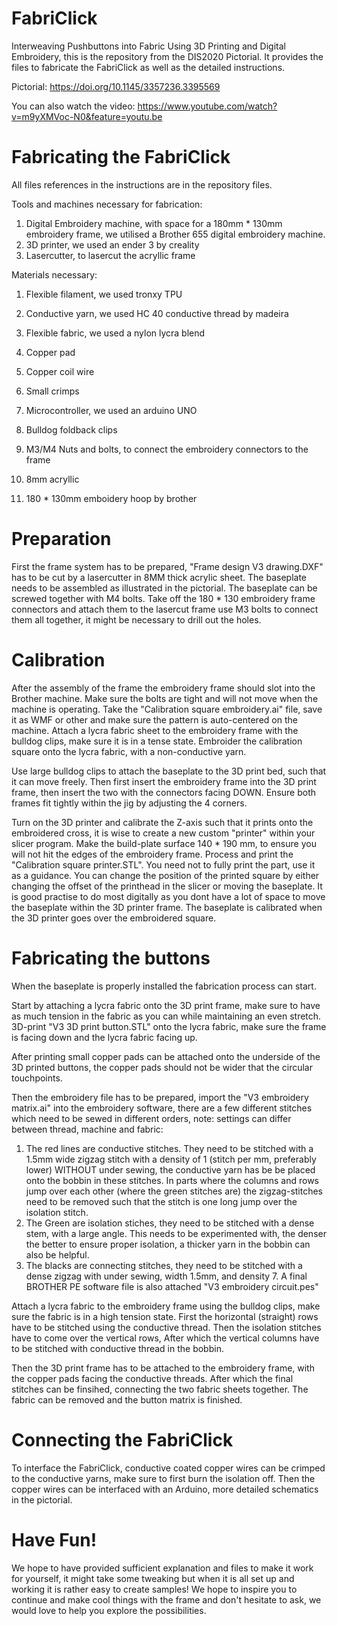 # FabriClick
Interweaving Pushbuttons into Fabric Using 3D Printing and Digital Embroidery, this is the repository from the DIS2020 Pictorial. It provides the files to fabricate the FabriClick as well as the detailed instructions. 

Pictorial: https://doi.org/10.1145/3357236.3395569

You can also watch the video: https://www.youtube.com/watch?v=m9yXMVoc-N0&feature=youtu.be

# Fabricating the FabriClick
All files references in the instructions are in the repository files. 

Tools and machines necessary for fabrication:
 1. Digital Embroidery machine, with space for a 180mm * 130mm embroidery frame, we utilised a Brother 655 digital embroidery machine.
 2. 3D printer, we used an ender 3 by creality
 3. Lasercutter, to lasercut the acryllic frame
 
Materials necessary:
 1. Flexible filament, we used tronxy TPU
 2. Conductive yarn, we used HC 40 conductive thread by madeira
 3. Flexible fabric, we used a nylon lycra blend
 4. Copper pad
 5. Copper coil wire
 6. Small crimps
 7. Microcontroller, we used an arduino UNO
 8. Bulldog foldback clips
 
 9. M3/M4 Nuts and bolts, to connect the embroidery connectors to the frame
 10. 8mm acryllic
 11. 180 * 130mm emboidery hoop by brother
 
# Preparation
First the frame system has to be prepared, "Frame design V3 drawing.DXF" has to be cut by a lasercutter in 8MM thick acrylic sheet. The baseplate needs to be assembled as illustrated in the pictorial. The baseplate can be screwed together with M4 bolts. Take off the 180 * 130 embroidery frame connectors and attach them to the lasercut frame use M3 bolts to connect them all together, it might be necessary to drill out the holes. 

# Calibration
After the assembly of the frame the embroidery frame should slot into the Brother machine. Make sure the bolts are tight and will not move when the machine is operating.
Take the "Calibration square embroidery.ai" file, save it as WMF or other and make sure the pattern is auto-centered on the machine. 
Attach a lycra fabric sheet to the embroidery frame with the bulldog clips, make sure it is in a tense state.
Embroider the calibration square onto the lycra fabric, with a non-conductive yarn.

Use large bulldog clips to attach the baseplate to the 3D print bed, such that it can move freely. Then first insert the embroidery frame into the 3D print frame, then insert the two with the connectors facing DOWN. Ensure both frames fit tightly within the jig by adjusting the 4 corners.

Turn on the 3D printer and calibrate the Z-axis such that it prints onto the embroidered cross, it is wise to create a new custom "printer" within your slicer program. Make the build-plate surface 140 * 190 mm, to ensure you will not hit the edges of the embroidery frame. Process and print the "Calibration square printer.STL". You need not to fully print the part, use it as a guidance. You can change the position of the printed square by either changing the offset of the printhead in the slicer or moving the baseplate. It is good practise to do most digitally as you dont have a lot of space to move the baseplate within the 3D printer frame. The baseplate is calibrated when the 3D printer goes over the embroidered square.

# Fabricating the buttons
When the baseplate is properly installed the fabrication process can start. 

Start by attaching a lycra fabric onto the 3D print frame, make sure to have as much tension in the fabric as you can while maintaining an even stretch. 3D-print "V3 3D print button.STL" onto the lycra fabric, make sure the frame is facing down and the lycra fabric facing up. 

After printing small copper pads can be attached onto the underside of the 3D printed buttons, the copper pads should not be wider that the circular touchpoints. 

Then the embroidery file has to be prepared, import the "V3 embroidery matrix.ai" into the embroidery software, there are a few different stitches which need to be sewed in different orders, note: settings can differ between thread, machine and fabric: 
 1. The red lines are conductive stitches. They need to be stitched with a 1.5mm wide zigzag stitch with a density of 1 (stitch per mm, preferably lower) WITHOUT under sewing, the conductive yarn has be be placed onto the bobbin in these stitches. In parts where the columns and rows jump over each other (where the green stitches are) the zigzag-stitches need to be removed such that the stitch is one long jump over the isolation stitch.
 2. The Green are isolation stiches, they need to be stitched with a dense stem, with a large angle. This needs to be experimented with, the denser the better to ensure proper isolation, a thicker yarn in the bobbin can also be helpful.
 3. The blacks are connecting stitches, they need to be stitched with a dense zigzag with under sewing, width 1.5mm, and density 7.
A final BROTHER PE software file is also attached "V3 embroidery circuit.pes"

Attach a lycra fabric to the embroidery frame using the bulldog clips, make sure the fabric is in a high tension state.
First the horizontal (straight) rows have to be stitched using the conductive thread.
Then the isolation stitches have to come over the vertical rows,
After which the vertical columns have to be stitched with conductive thread in the bobbin.
 
Then the 3D print frame has to be attached to the embroidery frame, with the copper pads facing the conductive threads. After which the final stitches can be finsihed, connecting the two fabric sheets together. The fabric can be removed and the button matrix is finished.

# Connecting the FabriClick
To interface the FabriClick, conductive coated copper wires can be crimped to the conductive yarns, make sure to first burn the isolation off. Then the copper wires can be interfaced with an Arduino, more detailed schematics in the pictorial.

# Have Fun!
We hope to have provided sufficient explanation and files to make it work for yourself, it might take some tweaking but when it is all set up and working it is rather easy to create samples! We hope to inspire you to continue and make cool things with the frame and don't hesitate to ask, we would love to help you explore the possibilities.

